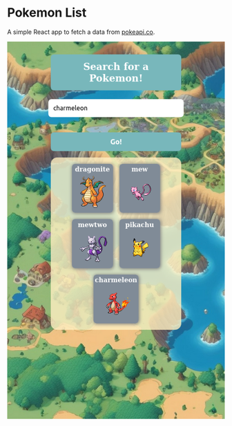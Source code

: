 # Pokemon List

A simple React app to fetch a data from [pokeapi.co](http://pokeapi.co/). 


![Screenshot 2024-12-08 at 10-12-24 Vite React TS.png](Pokemon%20List%201562e613c59a808d8c85ead7e939626e/Screenshot_2024-12-08_at_10-12-24_Vite_React_TS.png)